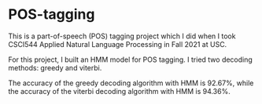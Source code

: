 # POS-tagging
This is a part-of-speech (POS) tagging project which I did when I took CSCI544 Applied Natural Language Processing in Fall 2021 at USC.

For this project, I built an HMM model for POS tagging. I tried two decoding methods: greedy and viterbi.

The accuracy of the greedy decoding algorithm with HMM is 92.67%, while the accuracy of the viterbi decoding algorithm with HMM is 94.36%.
